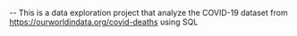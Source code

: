 -- This is a data exploration project that analyze the COVID-19 dataset from https://ourworldindata.org/covid-deaths using SQL
